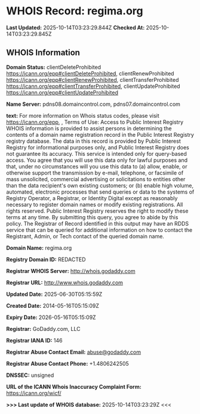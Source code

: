 # WHOIS Record: regima.org

**Last Updated:** 2025-10-14T03:23:29.844Z
**Checked At:** 2025-10-14T03:23:29.845Z

## WHOIS Information

**Domain Status:** clientDeleteProhibited https://icann.org/epp#clientDeleteProhibited, clientRenewProhibited https://icann.org/epp#clientRenewProhibited, clientTransferProhibited https://icann.org/epp#clientTransferProhibited, clientUpdateProhibited https://icann.org/epp#clientUpdateProhibited

**Name Server:** pdns08.domaincontrol.com, pdns07.domaincontrol.com

**text:** For more information on Whois status codes, please visit https://icann.org/epp, , Terms of Use: Access to Public Interest Registry WHOIS information is provided to assist persons in determining the contents of a domain name registration record in the Public Interest Registry registry database. The data in this record is provided by Public Interest Registry for informational purposes only, and Public Interest Registry does not guarantee its accuracy. This service is intended only for query-based access. You agree that you will use this data only for lawful purposes and that, under no circumstances will you use this data to (a) allow, enable, or otherwise support the transmission by e-mail, telephone, or facsimile of mass unsolicited, commercial advertising or solicitations to entities other than the data recipient's own existing customers; or (b) enable high volume, automated, electronic processes that send queries or data to the systems of Registry Operator, a Registrar, or Identity Digital except as reasonably necessary to register domain names or modify existing registrations. All rights reserved. Public Interest Registry reserves the right to modify these terms at any time. By submitting this query, you agree to abide by this policy.  The Registrar of Record identified in this output may have an RDDS service that can be queried for additional information on how to contact the Registrant, Admin, or Tech contact of the queried domain name.

**Domain Name:** regima.org

**Registry Domain ID:** REDACTED

**Registrar WHOIS Server:** http://whois.godaddy.com

**Registrar URL:** http://www.whois.godaddy.com

**Updated Date:** 2025-06-30T05:15:59Z

**Created Date:** 2014-05-16T05:15:09Z

**Expiry Date:** 2026-05-16T05:15:09Z

**Registrar:** GoDaddy.com, LLC

**Registrar IANA ID:** 146

**Registrar Abuse Contact Email:** abuse@godaddy.com

**Registrar Abuse Contact Phone:** +1.4806242505

**DNSSEC:** unsigned

**URL of the ICANN Whois Inaccuracy Complaint Form:** https://icann.org/wicf/

**>>> Last update of WHOIS database:** 2025-10-14T03:23:29Z <<<

